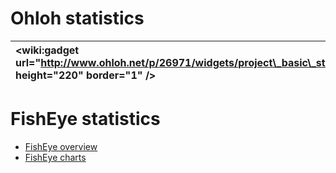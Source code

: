 # Ohloh statistics #
|&lt;wiki:gadget url="http://www.ohloh.net/p/26971/widgets/project\_basic\_stats.xml" height="220"  border="1" /&gt;|&lt;wiki:gadget url="http://www.ohloh.net/p/26971/widgets/project\_languages.xml" border="1" height="220" /&gt;|
|:------------------------------------------------------------------------------------------------------------------|:--------------------------------------------------------------------------------------------------------------|

# FishEye statistics #
  * [FishEye overview](http://fisheye2.atlassian.com/browse/hits)
  * [FishEye charts](http://fisheye2.atlassian.com/chart/hits)